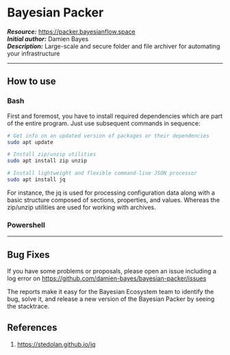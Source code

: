 # Bayesian Packer

***Resource:*** https://packer.bayesianflow.space  
***Initial author:*** Damien Bayes  
***Description:*** Large-scale and secure folder and file archiver for automating your infrastructure  

---

## How to use

### Bash

First and foremost, you have to install required dependencies which are part of the entire program. Just use subsequent commands in sequence:

```bash
# Get info on an updated version of packages or their dependencies
sudo apt update

# Install zip/unzip utilities
sudo apt install zip unzip

# Install lightweight and flexible command-line JSON processor
sudo apt install jq
```

For instance, the jq is used for processing configuration data along with a basic structure composed of sections, properties, and values. Whereas the zip/unzip utilities are used for working with archives.

### Powershell

---

## Bug Fixes

If you have some problems or proposals, please open an issue including a log error on https://github.com/damien-bayes/bayesian-packer/issues

The reports make it easy for the Bayesian Ecosystem team to identify the bug, solve it, and release a new version of the Bayesian Packer by seeing the stacktrace.

## References
1. https://stedolan.github.io/jq